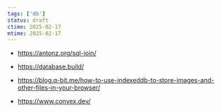 ```yaml
---
tags: ['db']
status: draft
ctime: 2025-02-17
mtime: 2025-02-17
---
```


- https://antonz.org/sql-join/
- https://database.build/

- https://blog.q-bit.me/how-to-use-indexeddb-to-store-images-and-other-files-in-your-browser/

- https://www.convex.dev/
